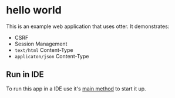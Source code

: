 # hello world
This is an example web application that uses otter. It demonstrates:
 - CSRF
 - Session Management
 - `text/html` Content-Type 
 - `applicaton/json` Content-Type

## Run in IDE
To run this app in a IDE use it's [main method](https://github.com/RootServices/otter/blob/development/example/src/main/java/org.rootservices.hello/server/HelloServer.java)
to start it up.